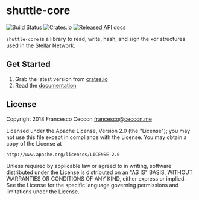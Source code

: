 shuttle-core
============

[![Build Status](https://travis-ci.org/fracek/shuttle-core.svg?branch=master)](https://travis-ci.org/fracek/shuttle-core)
[![Crates.io](https://img.shields.io/crates/v/shuttle-core.svg)](https://crates.io/crates/shuttle-core)
[![Released API docs](https://docs.rs/shuttle-core/badge.svg)](http://docs.rs/shuttle-core)

`shuttle-core` is a library to read, write, hash, and sign the xdr structures used in the Stellar Network.

Get Started
-----------

 1. Grab the latest version from [crates.io](https://crates.io/crates/shuttle-core)
 2. Read the [documentation](https://docs.rs/shuttle-core)


License
-------

Copyright 2018 Francesco Ceccon <francesco@ceccon.me>

Licensed under the Apache License, Version 2.0 (the "License");
you may not use this file except in compliance with the License.
You may obtain a copy of the License at

    http://www.apache.org/licenses/LICENSE-2.0

Unless required by applicable law or agreed to in writing, software
distributed under the License is distributed on an "AS IS" BASIS,
WITHOUT WARRANTIES OR CONDITIONS OF ANY KIND, either express or implied.
See the License for the specific language governing permissions and
limitations under the License.
